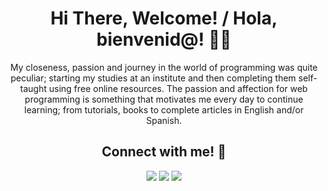 <div align="center">
  <div>
    <h1>Hi There, Welcome! / Hola, bienvenid@! 👋🏼</h1>
  </div>
  <div>
    My closeness, passion and journey in the world of programming was quite peculiar; starting my studies at an institute and then completing them self-taught using free online resources.
    The passion and affection for web programming is something that motivates me every day to continue learning; from tutorials, books to complete articles in English and/or Spanish.
  </div>
  <div>
    <h2>Connect with me! 🔗</h2>
      <a target="_blank" href="https://www.linkedin.com/in/antoniomaldonadotech/"><img src="https://img.shields.io/badge/-LinkedIn-0077B5?style=for-the-badge&logo=Linkedin&logoColor=white"></img></a>
      <a target="_blank" href="mailto:antoniomaldonadotech@gmail.com"><img src="https://img.shields.io/badge/-Gmail-D14836?style=for-the-badge&logo=Gmail&logoColor=white"></img></a>
      <a target="_blank" href="https://twitter.com/malsebasmal"><img src="![X (formerly Twitter) URL](https://img.shields.io/twitter/url)"></img></a>
  </div>
</div>
